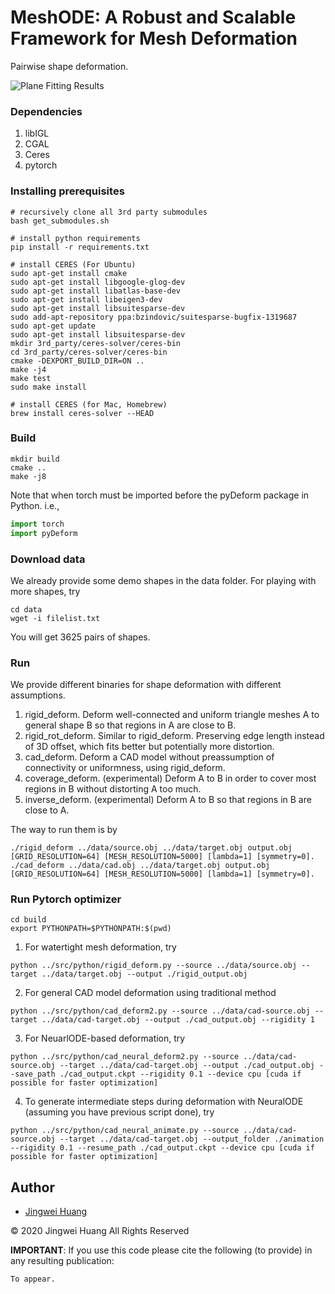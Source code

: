 # MeshODE: A Robust and Scalable Framework for Mesh Deformation
Pairwise shape deformation.

![Plane Fitting Results](https://github.com/hjwdzh/ShapeDeform/raw/master/res/teaser.jpg)

### Dependencies
1. libIGL
2. CGAL
3. Ceres
4. pytorch

### Installing prerequisites
```
# recursively clone all 3rd party submodules
bash get_submodules.sh

# install python requirements
pip install -r requirements.txt

# install CERES (For Ubuntu)
sudo apt-get install cmake
sudo apt-get install libgoogle-glog-dev
sudo apt-get install libatlas-base-dev
sudo apt-get install libeigen3-dev
sudo apt-get install libsuitesparse-dev
sudo add-apt-repository ppa:bzindovic/suitesparse-bugfix-1319687
sudo apt-get update
sudo apt-get install libsuitesparse-dev
mkdir 3rd_party/ceres-solver/ceres-bin
cd 3rd_party/ceres-solver/ceres-bin
cmake -DEXPORT_BUILD_DIR=ON ..
make -j4
make test
sudo make install

# install CERES (for Mac, Homebrew)
brew install ceres-solver --HEAD
```

### Build
```
mkdir build
cmake ..
make -j8
```
Note that when torch must be imported before the pyDeform package in Python. i.e.,
```python
import torch
import pyDeform
```

### Download data
We already provide some demo shapes in the data folder. For playing with more shapes, try
```
cd data
wget -i filelist.txt
```
You will get 3625 pairs of shapes.

### Run
We provide different binaries for shape deformation with different assumptions.
1. rigid_deform.
	Deform well-connected and uniform triangle meshes A to general shape B so that regions in A are close to B.
2. rigid_rot_deform.
	Similar to rigid_deform. Preserving edge length instead of 3D offset, which fits better but potentially more distortion.
3. cad_deform.
	Deform a CAD model without preassumption of connectivity or uniformness, using rigid_deform.
4. coverage_deform. (experimental)
	Deform A to B in order to cover most regions in B without distorting A too much.
5. inverse_deform. (experimental)
	Deform A to B so that regions in B are close to A.

The way to run them is by
```
./rigid_deform ../data/source.obj ../data/target.obj output.obj [GRID_RESOLUTION=64] [MESH_RESOLUTION=5000] [lambda=1] [symmetry=0].
./cad_deform ../data/cad.obj ../data/target.obj output.obj [GRID_RESOLUTION=64] [MESH_RESOLUTION=5000] [lambda=1] [symmetry=0].
```

### Run Pytorch optimizer
```
cd build
export PYTHONPATH=$PYTHONPATH:$(pwd)
```
1. For watertight mesh deformation, try
```
python ../src/python/rigid_deform.py --source ../data/source.obj --target ../data/target.obj --output ./rigid_output.obj
```
2. For general CAD model deformation using traditional method
```
python ../src/python/cad_deform2.py --source ../data/cad-source.obj --target ../data/cad-target.obj --output ./cad_output.obj --rigidity 1
```
3. For NeuarlODE-based deformation, try
```
python ../src/python/cad_neural_deform2.py --source ../data/cad-source.obj --target ../data/cad-target.obj --output ./cad_output.obj --save_path ./cad_output.ckpt --rigidity 0.1 --device cpu [cuda if possible for faster optimization]
```
4. To generate intermediate steps during deformation with NeuralODE (assuming you have previous script done), try
```
python ../src/python/cad_neural_animate.py --source ../data/cad-source.obj --target ../data/cad-target.obj --output_folder ./animation --rigidity 0.1 --resume_path ./cad_output.ckpt --device cpu [cuda if possible for faster optimization]
```

## Author
- [Jingwei Huang](mailto:jingweih@stanford.edu)

&copy; 2020 Jingwei Huang All Rights Reserved

**IMPORTANT**: If you use this code please cite the following (to provide) in any resulting publication:
```
To appear.
```

